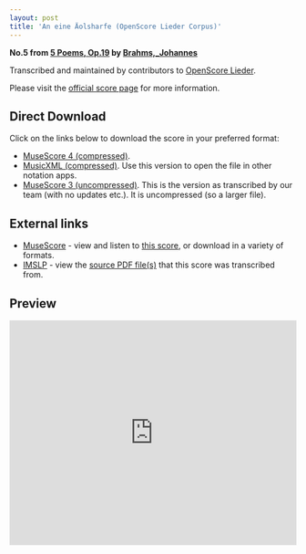 ```yaml
---
layout: post
title: 'An eine Äolsharfe (OpenScore Lieder Corpus)'
---
```


__No.5 from [5 Poems, Op.19](https://fourscoreandmore.org/openscore/lieder/Brahms%2C_Johannes/5_Poems%2C_Op.19/) by [Brahms,_Johannes](https://fourscoreandmore.org/openscore/lieder/Brahms%2C_Johannes)__

Transcribed and maintained by contributors to [OpenScore Lieder].

Please visit the [official score page] for more information.

[official score page]: https://musescore.com/openscore-lieder-corpus/scores/5667745
[OpenScore Lieder]: https://musescore.com/openscore-lieder-corpus

## Direct Download

Click on the links below to download the score in your preferred format:
- [MuseScore 4 (compressed)](https://fourscoreandmore.org/openscore/lieder/Brahms%2C_Johannes/5_Poems%2C_Op.19/5_An_eine_%C3%84olsharfe.mscz).
- [MusicXML (compressed)](https://fourscoreandmore.org/openscore/lieder/Brahms%2C_Johannes/5_Poems%2C_Op.19/5_An_eine_%C3%84olsharfe.mxl). Use this version to open the file in other notation apps.
- [MuseScore 3 (uncompressed)](https://raw.githubusercontent.com/OpenScore/Lieder/refs/heads/main/scores/Brahms%2C_Johannes/5_Poems%2C_Op.19/5_An_eine_%C3%84olsharfe/lc5667745.mscx). This is the version as transcribed by our team (with no updates etc.). It is uncompressed (so a larger file).

## External links

- [MuseScore] - view and listen to [this score][MuseScore], or download in a variety of formats.
- [IMSLP] - view the [source PDF file(s)][IMSLP] that this score was transcribed from.

[MuseScore]: https://musescore.com/score/5667745
[IMSLP]: https://imslp.org/wiki/Special:ReverseLookup/97696

## Preview

<iframe width="100%" height="394" src="https://musescore.com/openscore-lieder-corpus/scores/5667745/embed" frameborder="0" allowfullscreen allow="autoplay; fullscreen"></iframe>
